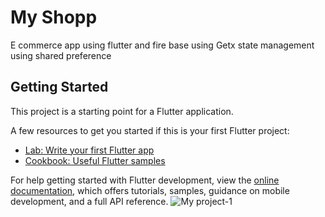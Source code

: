 # My Shopp   


E commerce app using flutter and fire base
using Getx state management 
using shared preference 

## Getting Started

This project is a starting point for a Flutter application.

A few resources to get you started if this is your first Flutter project:

- [Lab: Write your first Flutter app](https://docs.flutter.dev/get-started/codelab)
- [Cookbook: Useful Flutter samples](https://docs.flutter.dev/cookbook)

For help getting started with Flutter development, view the
[online documentation](https://docs.flutter.dev/), which offers tutorials,
samples, guidance on mobile development, and a full API reference.
![My project-1](https://user-images.githubusercontent.com/57178026/194574765-9e14d34c-c6c5-4bde-ae2a-b7517bbe142a.png)




